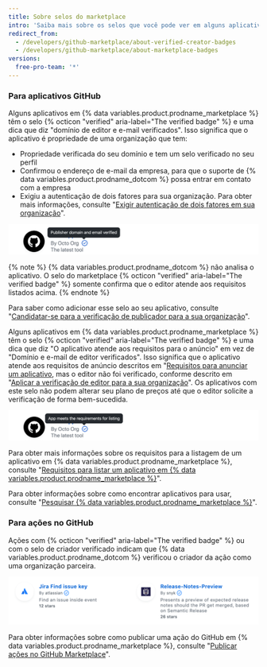```yaml
---
title: Sobre selos do marketplace
intro: 'Saiba mais sobre os selos que você pode ver em alguns aplicativos e anúncios de ações em {% data variables.product.prodname_marketplace %}.'
redirect_from:
  - /developers/github-marketplace/about-verified-creator-badges
  - /developers/github-marketplace/about-marketplace-badges
versions:
  free-pro-team: '*'
---
```


### Para aplicativos GitHub

Alguns aplicativos em {% data variables.product.prodname_marketplace %} têm o selo {% octicon "verified" aria-label="The verified badge" %} e uma dica que diz "domínio de editor e e-mail verificados". Isso significa que o aplicativo é propriedade de uma organização que tem:

- Propriedade verificada do seu domínio e tem um selo verificado no seu perfil
- Confirmou o endereço de e-mail da empresa, para que o suporte de {% data variables.product.prodname_dotcom %} possa entrar em contato com a empresa
- Exigiu a autenticação de dois fatores para sua organização. Para obter mais informações, consulte "[Exigir autenticação de dois fatores em sua organização](/organizations/keeping-your-organization-secure/requiring-two-factor-authentication-in-your-organization)".

![Selo do Marketplace para Aplicativos GitHub](/assets/images/marketplace/apps-with-verified-publisher-badge-tooltip.png)

{% note %}
{% data variables.product.prodname_dotcom %} não analisa o aplicativo. O selo do marketplace {% octicon "verified" aria-label="The verified badge" %} somente confirma que o editor atende aos requisitos listados acima.
{% endnote %}

Para saber como adicionar esse selo ao seu aplicativo, consulte "[Candidatar-se para a verificação de publicador para a sua organização](/developers/github-marketplace/applying-for-publisher-verification-for-your-organization)".

Alguns aplicativos em {% data variables.product.prodname_marketplace %} têm o selo {% octicon "verified" aria-label="The verified badge" %} e uma dica que diz "O aplicativo atende aos requisitos para o anúncio" em vez de "Domínio e e-mail de editor verificados". Isso significa que o aplicativo atende aos requisitos de anúncio descritos em "[Requisitos para anunciar um aplicativo](/developers/github-marketplace/requirements-for-listing-an-app), mas o editor não foi verificado, conforme descrito em "[Aplicar a verificação de editor para a sua organização](/developers/github-marketplace/applying-for-publisher-verification-for-your-organization)". Os aplicativos com este selo não podem alterar seu plano de preços até que o editor solicite a verificação de forma bem-sucedida.

![Selo do Marketplace para Aplicativos GitHub](/assets/images/marketplace/apps-with-unverified-publisher-badge-tooltip.png)

Para obter mais informações sobre os requisitos para a listagem de um aplicativo em {% data variables.product.prodname_marketplace %}, consulte "[Requisitos para listar um aplicativo em {% data variables.product.prodname_marketplace %}](/marketplace/getting-started/requirements-for-listing-an-app-on-github-marketplace/)".

Para obter informações sobre como encontrar aplicativos para usar, consulte "[Pesquisar {% data variables.product.prodname_marketplace %}](/github/searching-for-information-on-github/searching-github-marketplace)".

### Para ações no GitHub

Ações com {% octicon "verified" aria-label="The verified badge" %} ou com o selo de criador verificado indicam que {% data variables.product.prodname_dotcom %} verificou o criador da ação como uma organização parceira.

![Selo de criador verificada para o GitHub Actions](/assets/images/marketplace/verified-creator-badge-for-actions.png)

Para obter informações sobre como publicar uma ação do GitHub em {% data variables.product.prodname_marketplace %}, consulte "[Publicar ações no GitHub Marketplace](/actions/creating-actions/publishing-actions-in-github-marketplace)".
